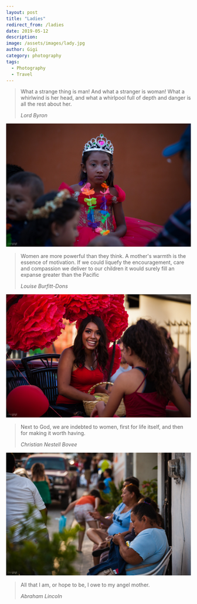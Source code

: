 ```yaml
---
layout: post
title: "Ladies"
redirect_from: /ladies
date: 2019-05-12
description:
image: /assets/images/lady.jpg
author: Gigi
category: photography
tags:
  - Photography
  - Travel
---
```


> What a strange thing is man! And what a stranger is woman! What a whirlwind is
> her head, and what a whirlpool full of depth and danger is all the rest about
> her.
>
> <cite>Lord Byron</cite>

![Young Lady](/assets/images/lady-young.jpg)

> Women are more powerful than they think. A mother's warmth is the essence of
> motivation. If we could liquefy the encouragement, care and compassion we
> deliver to our children it would surely fill an expanse greater than the
> Pacific
>
> <cite>Louise Burfitt-Dons</cite>

![Lady in Red](/assets/images/lady-red.jpg)

> Next to God, we are indebted to women, first for life itself, and then for
> making it worth having.
>
> <cite>Christian Nestell Bovee</cite>

![Old lady](/assets/images/lady-old.jpg)

> All that I am, or hope to be, I owe to my angel mother.
>
> <cite>Abraham Lincoln</cite>
